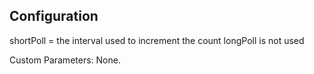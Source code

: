 ## Configuration

shortPoll = the interval used to increment the count
longPoll is not used

Custom Parameters: None.

